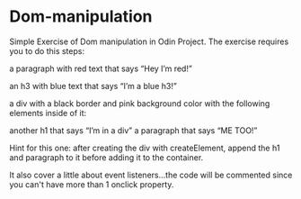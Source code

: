 # Dom-manipulation

Simple Exercise of Dom manipulation in Odin Project.
The exercise requires you to do this steps:

a paragraph with red text that says “Hey I’m red!”

an h3 with blue text that says “I’m a blue h3!”

a div with a black border and pink background color with the following elements inside of it:

another h1 that says “I’m in a div”
a paragraph that says “ME TOO!”

Hint for this one: after creating the div with createElement, append the h1 and paragraph to it before adding it to the container.

It also cover a little about event listeners...the code will be commented since you can't have more than 1 onclick
property.
